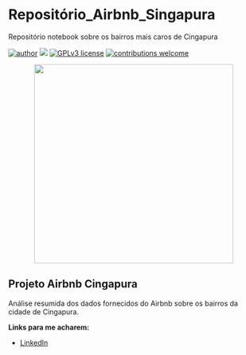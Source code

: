 # Repositório_Airbnb_Singapura
Repositório notebook sobre os bairros mais caros de Cingapura

[![author](https://img.shields.io/badge/author-IsaacFernandesMendes-red.svg)](https://www.linkedin.com/in/rafael-n-duarte/) [![](https://img.shields.io/badge/python-3.7+-blue.svg)](https://www.python.org/downloads/release/python-365/) [![GPLv3 license](https://img.shields.io/badge/License-GPLv3-blue.svg)](http://perso.crans.org/besson/LICENSE.html) [![contributions welcome](https://img.shields.io/badge/contributions-welcome-brightgreen.svg?style=flat)](https://github.com/rafaelnduarte/portfolio/issues)

<p align="center">
  <img src="https://img.freepik.com/free-photo/beautiful-luxury-outdoor-swimming-pool-hotel-resort_74190-7433.jpg?size=626&ext=jpg&ga=GA1.2.1594277342.1655935032"height=400px >
</p>

## Projeto Airbnb Cingapura

Análise resumida dos dados fornecidos do Airbnb sobre os bairros da cidade de Cingapura.

**Links para me acharem:**

* [LinkedIn](www.linkedin.com/in/isaacfernandesmendes)





